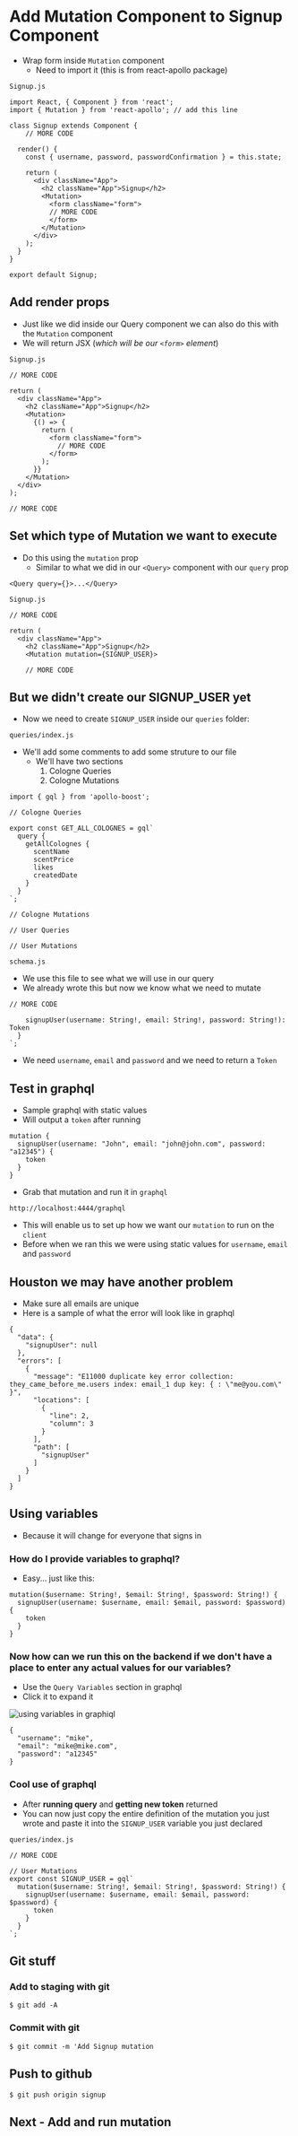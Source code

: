 # Add Mutation Component to Signup Component
* Wrap form inside `Mutation` component
    - Need to import it (this is from react-apollo package)

`Signup.js`

```
import React, { Component } from 'react';
import { Mutation } from 'react-apollo'; // add this line

class Signup extends Component {
    // MORE CODE

  render() {
    const { username, password, passwordConfirmation } = this.state;

    return (
      <div className="App">
        <h2 className="App">Signup</h2>
        <Mutation>
          <form className="form">
          // MORE CODE
          </form>
        </Mutation>
      </div>
    );
  }
}

export default Signup;
```

## Add render props
* Just like we did inside our Query component we can also do this with the `Mutation` component
* We will return JSX (_which will be our `<form>` element_)

`Signup.js`

```
// MORE CODE

return (
  <div className="App">
    <h2 className="App">Signup</h2>
    <Mutation>
      {() => {
        return (
          <form className="form">
            // MORE CODE
          </form>
        );
      }}
    </Mutation>
  </div>
);

// MORE CODE
```

## Set which type of Mutation we want to execute
* Do this using the `mutation` prop
    - Similar to what we did in our `<Query>` component with our `query` prop

`<Query query={}>...</Query>`

`Signup.js`

```
// MORE CODE

return (
  <div className="App">
    <h2 className="App">Signup</h2>
    <Mutation mutation={SIGNUP_USER}>

    // MORE CODE
```

## But we didn't create our SIGNUP_USER yet
* Now we need to create `SIGNUP_USER` inside our `queries` folder:

`queries/index.js`

* We'll add some comments to add some struture to our file
    - We'll have two sections
        1. Cologne Queries
        2. Cologne Mutations

```
import { gql } from 'apollo-boost';

// Cologne Queries

export const GET_ALL_COLOGNES = gql`
  query {
    getAllColognes {
      scentName
      scentPrice 
      likes
      createdDate
    }
  }
`;

// Cologne Mutations

// User Queries

// User Mutations

```

`schema.js`
* We use this file to see what we will use in our query
* We already wrote this but now we know what we need to mutate

```
// MORE CODE

    signupUser(username: String!, email: String!, password: String!): Token
  }
`;
```

* We need `username`, `email` and `password` and we need to return a `Token`

## Test in graphql
* Sample graphql with static values
* Will output a `token` after running

```
mutation {
  signupUser(username: "John", email: "john@john.com", password: "a12345") {
    token
  }
}
```

* Grab that mutation and run it in `graphql`

`http://localhost:4444/graphql`

* This will enable us to set up how we want our `mutation` to run on the `client`
* Before when we ran this we were using static values for `username`, `email` and `password`

## Houston we may have another problem
* Make sure all emails are unique
* Here is a sample of what the error will look like in graphql

```
{
  "data": {
    "signupUser": null
  },
  "errors": [
    {
      "message": "E11000 duplicate key error collection: they_came_before_me.users index: email_1 dup key: { : \"me@you.com\" }",
      "locations": [
        {
          "line": 2,
          "column": 3
        }
      ],
      "path": [
        "signupUser"
      ]
    }
  ]
}
```

## Using variables
* Because it will change for everyone that signs in

### How do I provide variables to graphql?
* Easy... just like this:

```
mutation($username: String!, $email: String!, $password: String!) {
  signupUser(username: $username, email: $email, password: $password) {
    token
  }
}
```

### Now how can we run this on the backend if we don't have a place to enter any actual values for our variables?
* Use the `Query Variables` section in graphql
* Click it to expand it

![using variables in graphiql](https://i.imgur.com/nddPEHm.png)

```
{
  "username": "mike",
  "email": "mike@mike.com",
  "password": "a12345"
}
```

### Cool use of graphql
* After **running query** and **getting new token** returned
* You can now just copy the entire definition of the mutation you just wrote and paste it into the `SIGNUP_USER` variable you just declared

`queries/index.js`

```
// MORE CODE

// User Mutations
export const SIGNUP_USER = gql`
  mutation($username: String!, $email: String!, $password: String!) {
    signupUser(username: $username, email: $email, password: $password) {
      token
    }
  }
`;
```

## Git stuff

### Add to staging with git
`$ git add -A`

### Commit with git
`$ git commit -m 'Add Signup mutation`

## Push to github
`$ git push origin signup`

## Next - Add and run mutation








